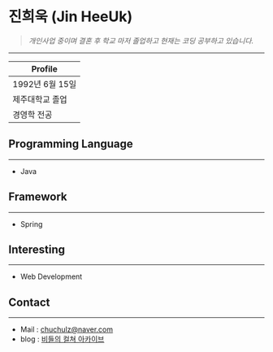 # 진희욱 (Jin HeeUk)

> _개인사업 중이며 결혼 후 학교 마저 졸업하고 현재는 코딩 공부하고 있습니다._

  ---

| Profile           |
|-------------------|
| 1992년 6월 15일   |
| 제주대학교 졸업   |
| 경영학 전공      |

## Programming Language

------------------------

- Java

## Framework

---

- Spring

## Interesting

---

- Web Development

## Contact

---

- Mail : chuchulz@naver.com
- blog : [비들의 컬쳐 아카이브](https://blog.naver.com/chuchulz)

